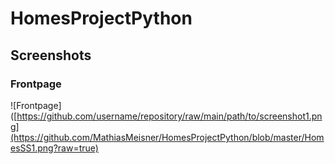 # HomesProjectPython

## Screenshots

### Frontpage
![Frontpage]([https://github.com/username/repository/raw/main/path/to/screenshot1.png](https://github.com/MathiasMeisner/HomesProjectPython/blob/master/HomesSS1.png?raw=true)
